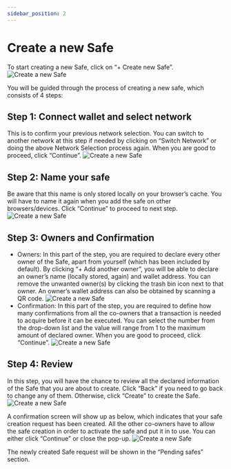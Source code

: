 ```yaml
---
sidebar_position: 2
---
```


# Create a new Safe

To start creating a new Safe, click on “+ Create new Safe”.
![Create a new Safe](/img/aurasafe/create_a_new_safe_1.png)

You will be guided through the process of creating a new safe, which consists of 4 steps:

## Step 1: Connect wallet and select network 

This is to confirm your previous network selection. You can switch to another network at this step if needed by clicking on “Switch Network” or doing the above Network Selection process again. When you are good to proceed, click “Continue”.
![Create a new Safe](/img/aurasafe/create_a_new_safe_2.png)

## Step 2: Name your safe
 
Be aware that this name is only stored locally on your browser’s cache. You will have to name it again when you add the safe on other browsers/devices. Click “Continue” to proceed to next step.
![Create a new Safe](/img/aurasafe/create_a_new_safe_3.png)

## Step 3: Owners and Confirmation

- Owners: In this part of the step, you are required to declare every other owner of the Safe, apart from yourself (which has been included by default). By clicking “+ Add another owner”, you will be able to declare an owner’s name (locally stored, again) and wallet address. You can remove the unwanted owner(s) by clicking the trash bin icon next to that owner. An owner’s wallet address can also be obtained by scanning a QR code. 
![Create a new Safe](/img/aurasafe/create_a_new_safe_4.png)
- Confirmation: In this part of the step, you are required to define how many confirmations from all the co-owners that a transaction is needed to acquire before it can be executed. You can select the number from the drop-down list and the value will range from 1 to the maximum amount of declared owner. When you are good to proceed, click “Continue”.
![Create a new Safe](/img/aurasafe/create_a_new_safe_5.png)

## Step 4: Review
In this step, you will have the chance to review all the declared information of the Safe that you are about to create. Click “Back” if you need to go back to change any of them. Otherwise, click “Create” to create the Safe.
![Create a new Safe](/img/aurasafe/create_a_new_safe_6.png)

A confirmation screen will show up as below, which indicates that your safe creation request has been created. All the other co-owners have to allow the safe creation in order to activate the safe and put it in to use. You can either click “Continue” or close the pop-up.
![Create a new Safe](/img/aurasafe/create_a_new_safe_7.png)

The newly created Safe request will be shown in the “Pending safes” section.